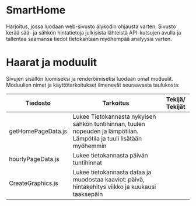# SmartHome
Harjoitus, jossa luodaan web-sivusto älykodin ohjausta varten. Sivusto kerää sää- ja sähkön hintatietoja julkisista lähteistä API-kutsujen avulla ja tallentaa saamansa tiedot tietokantaan myöhempää analyysia varten.


# Haarat ja moduulit

Sivujen sisällön luomiseksi ja renderöimiseksi luodaan omat moduulit. Moduulien nimet ja käyttötarkoitukset ilmenevät seuraavasta taulukosta:

| Tiedosto | Tarkoitus | Tekijä/ Tekijät |
| --- | --- | --- |
getHomePageData.js | Lukee Tietokannasta nykyisen sähkön tuntihinnan, tuulen nopeuden ja lämpötilan. Lämpötila ja tuuli lisätään myöhemmin | 
hourlyPageData.js | Lukee tietokannasta päivän tuntihinnat | 
CreateGraphics.js | Lukee tietokannasta dataa ja muodostaa kaaviot: päivä, hintakehitys viikko ja kuukausi taaksepäin |
